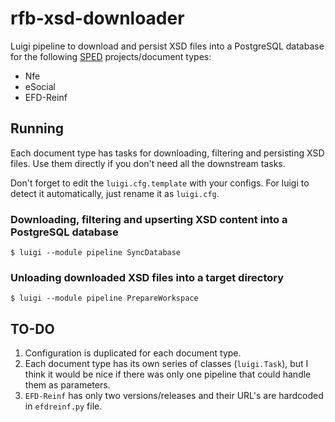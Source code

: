 # rfb-xsd-downloader

Luigi pipeline to download and persist XSD files into a PostgreSQL database for the following [SPED](http://sped.rfb.gov.br/ "Portal do Sped") projects/document types:

- Nfe
- eSocial
- EFD-Reinf

## Running

Each document type has tasks for downloading, filtering and persisting XSD files. Use them directly if you don't need all the downstream tasks.

Don't forget to edit the `luigi.cfg.template` with your configs. For luigi to detect it automatically, just rename it as `luigi.cfg`.

### Downloading, filtering and upserting XSD content into a PostgreSQL database

```
$ luigi --module pipeline SyncDatabase
```

### Unloading downloaded XSD files into a target directory

```
$ luigi --module pipeline PrepareWorkspace
```

## TO-DO
1. Configuration is duplicated for each document type.
2. Each document type has its own series of classes (`luigi.Task`), but I think it would be nice if there was only one pipeline that could handle them as parameters.
3. `EFD-Reinf` has only two versions/releases and their URL's are hardcoded in `efdreinf.py` file.
